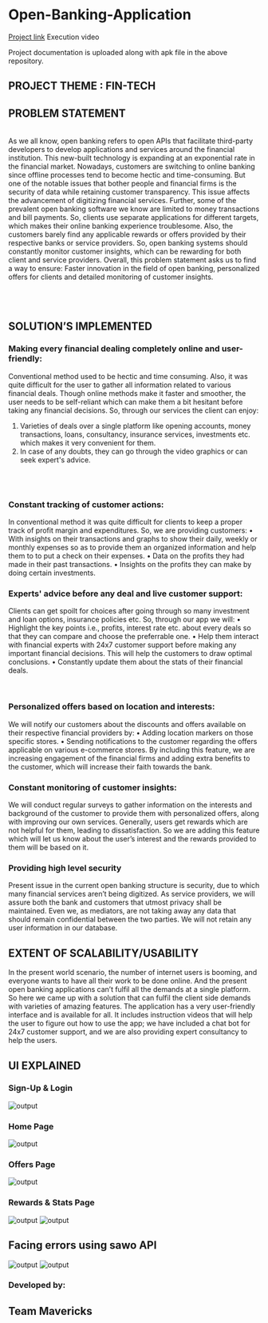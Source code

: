 # Open-Banking-Application

 <a href="https://youtu.be/5wrcifu4faA">Project link</a>  Execution video </br>

 Project documentation is uploaded along with apk file in the above repository.

## PROJECT THEME : FIN-TECH

## PROBLEM STATEMENT
</br>
As we all know, open banking refers to open APIs that facilitate third-party developers to develop applications and services around the financial institution. This new-built technology is expanding at an exponential rate in the financial market. Nowadays, customers are switching to online banking since offline processes tend to become hectic and time-consuming. But one of the notable issues that bother people and financial firms is the security of data while retaining customer transparency. This issue affects the advancement of digitizing financial services.
Further, some of the prevalent open banking software we know are limited to money transactions and bill payments. So, clients use separate applications for different targets, which makes their online banking experience troublesome. Also, the customers barely find any applicable rewards or offers provided by their respective banks or service providers. So, open banking systems should constantly monitor customer insights, which can be rewarding for both client and service providers.
Overall, this problem statement asks us to find a way to ensure: Faster innovation in the field of open banking, personalized offers for clients and detailed monitoring of customer insights.

</br></br>



## SOLUTION’S IMPLEMENTED  </br>
### Making every financial dealing completely online and user-friendly:

Conventional method used to be hectic and time consuming. Also, it was quite difficult for the user to gather all information related to various financial deals. Though online methods make it faster and smoother, the user needs to be self-reliant which can make them a bit hesitant before taking any financial decisions.
So, through our services the client can enjoy:
1.	Varieties of deals over a single platform like opening accounts, money transactions, loans, consultancy, insurance services, investments etc. which makes it very convenient for them.
2.	 In case of any doubts, they can go through the video graphics or  can seek expert's advice.

</br></br>

### Constant tracking of customer actions:
In conventional method it was quite difficult for clients to keep a proper track of profit margin and expenditures.
So, we are providing customers:
•	With insights on their transactions and graphs to show their daily, weekly or monthly expenses so as to provide them an organized information and help them to to put a check on their expenses.
•	Data on the profits they had made in their past transactions. 
•	Insights on the profits they can make by doing certain investments.
</br>

### Experts' advice before any deal and live customer support:
Clients can get spoilt for choices after going through so many investment and loan options, insurance policies etc. So, through our app we will:
•	Highlight the key points i.e., profits, interest rate etc. about every deals so that they can compare and choose the preferrable one.
•	Help them interact with financial experts with 24x7 customer support before making any important financial decisions. This will help the customers to draw optimal conclusions.
•	Constantly update them about the stats of their financial deals.


</br>

### Personalized offers based on location and interests:
We will notify our customers about the discounts and offers available on their respective financial providers by:
•	Adding location markers on those specific stores. 
•	Sending notifications to the customer regarding the offers applicable on various e-commerce stores.
By including this feature, we are increasing engagement of the financial firms and adding extra benefits to the customer, which will increase their faith towards the bank.
</br>

### Constant monitoring of customer insights:

We will conduct regular surveys to gather information on the interests and background of the customer to provide them with personalized offers, along with improving our own services.
Generally, users get rewards which are not helpful for them, leading to dissatisfaction. So we are adding this feature which will let us know about the user’s interest and the rewards provided to them will be based on it.


### Providing high level security
Present issue in the current open banking structure is security, due to which many financial services aren’t being digitized.
As service providers, we will assure both the bank and customers that utmost privacy shall be maintained. Even we, as mediators, are not taking away any data that should remain confidential between the two parties. We will not retain any user information in our database.


## EXTENT OF SCALABILITY/USABILITY

In the present world scenario, the number of internet users is booming, and everyone wants to have all their work to be done online. And the present open banking applications can’t fulfil all the demands at a single platform. 
So here we came up with a solution that can fulfil the client side demands with varieties of amazing features. The application has a very user-friendly interface and is available for all. It includes instruction videos that will help the user to figure out how to use the app; we have included a chat bot for 24x7 customer support, and we are also providing expert consultancy to help the users.


## UI EXPLAINED
### Sign-Up & Login 
<img alt="output"  src="ui5.jpeg" />

### Home Page
<img alt="output"  src="ui1.jpeg" />

### Offers Page
<img alt="output"  src="ui3.jpeg" />

### Rewards & Stats Page
<img alt="output"  src="ui4.jpeg" />
<img alt="output"  src="ui2.jpeg" />

## Facing errors using sawo API

<img alt="output"  src="output1.png" />
<img alt="output"  src="output2.png" />




### Developed by:

## Team Mavericks
